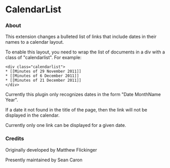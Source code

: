 # CalendarList

### About

This extension changes a bulleted list of links that include dates
in their names to a calendar layout.

To enable this layout, you need to wrap the list of documents
in a div with a class of "calendarlist". For example:

```
<div class="calendarlist">
* [[Minutes of 29 November 2011]]
* [[Minutes of 6 December 2011]]
* [[Minutes of 21 December 2011]]
</div>
```

Currently this plugin only recognizes dates in the form
"Date MonthName Year".

If a date it not found in the title of the page, then
the link will not be displayed in the calendar.

Currently only one link can be displayed for a given date.

### Credits

Originally developed by Matthew Flickinger

Presently maintained by Sean Caron

